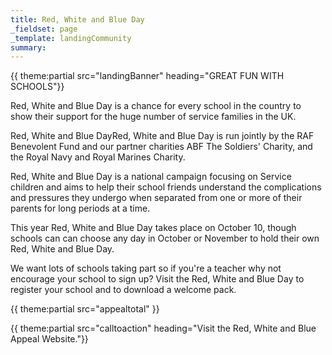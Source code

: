 ```yaml
---
title: Red, White and Blue Day
_fieldset: page
_template: landingCommunity
summary: 
---
```


{{ theme:partial src="landingBanner" heading="GREAT FUN WITH SCHOOLS"}}

<p class="intro">Red, White and Blue Day is a chance for every school in the country to show their support for the huge number of service families in the UK.</p>



Red, White and Blue DayRed, White and Blue Day is run jointly by the RAF Benevolent Fund and our partner charities ABF The Soldiers' Charity, and the Royal Navy and Royal Marines Charity.

Red, White and Blue Day is a national campaign focusing on Service children and aims to help their school friends understand the complications and pressures they undergo when separated from one or more of their parents for long periods at a time.

This year Red, White and Blue Day takes place on October 10, though schools can can choose any day in October or November to hold their own Red, White and Blue Day. 

We want lots of schools taking part so if you're a teacher why not encourage your school to sign up? Visit the Red, White and Blue Day to register your school and to download a welcome pack.

{{ theme:partial src="appealtotal" }}

{{ theme:partial src="calltoaction" heading="Visit the Red, White and Blue Appeal Website."}}